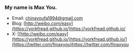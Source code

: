 ### My name is Max You.

- Email: chinayoufa1994@gmail.com
- Blog: [http://weibo.com/easy](https://yorkfread.github.io/)https://yorkfread.github.io/
- X: [[http://weibo.com/easy](https://yorkfread.github.io/)https://yorkfread.github.io/](https://twitter.com/fmaxyou)https://twitter.com/fmaxyou
